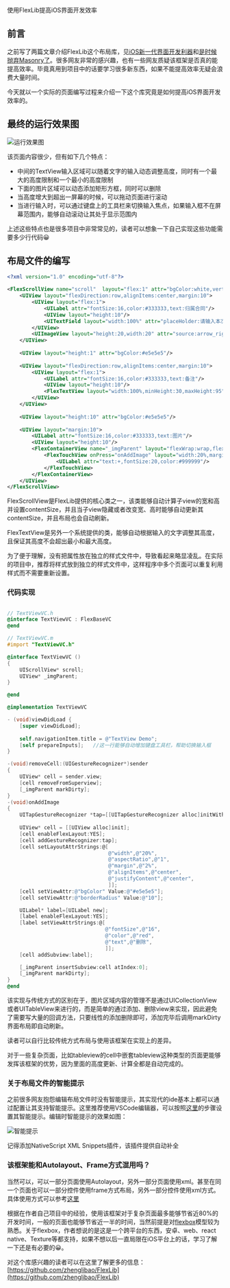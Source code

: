 使用FlexLib提高iOS界面开发效率

## 前言

之前写了两篇文章介绍FlexLib这个布局库，见[iOS新一代界面开发利器](https://juejin.im/post/5a367aaaf265da432652eaaf)和[是时候抛弃Masonry了](https://juejin.im/post/5a4468f3f265da432a7be16c)。很多网友非常的感兴趣，也有一些网友质疑该框架是否真的能提高效率。毕竟真用到项目中的话要学习很多新东西，如果不能提高效率无疑会浪费大量时间。

今天就以一个实际的页面编写过程来介绍一下这个库究竟是如何提高iOS界面开发效率的。

## 最终的运行效果图

![运行效果图](https://raw.githubusercontent.com/zhenglibao/FlexLib/master/Doc/res/flexdemo.gif)

该页面内容很少，但有如下几个特点：
* 中间的TextView输入区域可以随着文字的输入动态调整高度，同时有一个最大的高度限制和一个最小的高度限制
* 下面的图片区域可以动态添加矩形方框，同时可以删除
* 当高度增大到超出一屏幕的时候，可以拖动页面进行滚动
* 当进行输入时，可以通过键盘上的工具栏来切换输入焦点，如果输入框不在屏幕范围内，能够自动滚动让其处于显示范围内

上述这些特点也是很多项目中非常常见的，读者可以想象一下自己实现这些功能需要多少行代码😀

## 布局文件的编写

```xml
<?xml version="1.0" encoding="utf-8"?>

<FlexScrollView name="scroll"  layout="flex:1" attr="bgColor:white,vertScroll:true,vertIndicator:true">
    <UIView layout="flexDirection:row,alignItems:center,margin:10">
        <UIView layout="flex:1">
            <UILabel attr="fontSize:16,color:#333333,text:归属合同"/>
            <UIView layout="height:10"/>
            <UITextField layout="width:100%" attr="placeHolder:请输入本次收款金额,fontSize:16,color:#333333"/>
        </UIView>
        <UIImageView layout="height:20,width:20" attr="source:arrow_right.png"/>
    </UIView>
    
    <UIView layout="height:1" attr="bgColor:#e5e5e5"/>
    
    <UIView layout="flexDirection:row,alignItems:center,margin:10">
        <UIView layout="flex:1">
            <UILabel attr="fontSize:16,color:#333333,text:备注"/>
            <UIView layout="height:10"/>
            <FlexTextView layout="width:100%,minHeight:30,maxHeight:95" attr="fontSize:16,color:#333333,text:这是一个UITextView\,你可以输入多行文本来试试效果:)"/>
        </UIView>
    </UIView>
    
    <UIView layout="height:10" attr="bgColor:#e5e5e5"/>
    
    <UIView layout="margin:10">
        <UILabel attr="fontSize:16,color:#333333,text:图片"/>
        <UIView layout="height:10"/>
        <FlexContainerView name="_imgParent" layout="flexWrap:wrap,flexDirection:row,">           
            <FlexTouchView onPress="onAddImage" layout="width:20%,margin:2%,aspectRatio:1,justifyContent:center,alignItems:center" attr="borderRadius:10,borderWidth:1,borderColor:#e5e5e5,underlayColor:#e5e5e5">
                <UILabel attr="text:+,fontSize:20,color:#999999"/>
            </FlexTouchView>
        </FlexContainerView>
    </UIView>
</FlexScrollView>
```

FlexScrollView是FlexLib提供的核心类之一，该类能够自动计算子view的宽和高并设置contentSize，并且当子view隐藏或者改变宽、高时能够自动更新其contentSize，并且布局也会自动刷新。

FlexTextView是另外一个系统提供的类，能够自动根据输入的文字调整其高度，且保证其高度不会超出最小和最大高度。

为了便于理解，没有把属性放在独立的样式文件中，导致看起来略显凌乱。在实际的项目中，推荐将样式放到独立的样式文件中，这样程序中多个页面可以重复利用样式而不需要重新设置。


### 代码实现

```objective-c

// TextViewVC.h
@interface TextViewVC : FlexBaseVC
@end

// TextViewVC.m
#import "TextViewVC.h"

@interface TextViewVC ()
{
    UIScrollView* scroll;
    UIView* _imgParent;
}

@end

@implementation TextViewVC

- (void)viewDidLoad {
    [super viewDidLoad];
    
    self.navigationItem.title = @"TextView Demo";
    [self prepareInputs];   //这一行能够自动增加键盘工具栏，帮助切换输入框
}

-(void)removeCell:(UIGestureRecognizer*)sender
{
    UIView* cell = sender.view;
    [cell removeFromSuperview];
    [_imgParent markDirty]; 
}
-(void)onAddImage
{
    UITapGestureRecognizer *tap=[[UITapGestureRecognizer alloc]initWithTarget:self action:@selector(removeCell:)];
    
    UIView* cell = [[UIView alloc]init];
    [cell enableFlexLayout:YES];
    [cell addGestureRecognizer:tap];
    [cell setLayoutAttrStrings:@[
                                 @"width",@"20%",
                                 @"aspectRatio",@"1",
                                 @"margin",@"2%",
                                 @"alignItems",@"center",
                                 @"justifyContent",@"center",
                                 ]];
    [cell setViewAttr:@"bgColor" Value:@"#e5e5e5"];
    [cell setViewAttr:@"borderRadius" Value:@"10"];

    UILabel* label=[UILabel new];
    [label enableFlexLayout:YES];
    [label setViewAttrStrings:@[
                                @"fontSize",@"16",
                                @"color",@"red",
                                @"text",@"删除",
                                ]];
    [cell addSubview:label];

    [_imgParent insertSubview:cell atIndex:0];
    [_imgParent markDirty];
}
@end

```

该实现与传统方式的区别在于，图片区域内容的管理不是通过UICollectionView或者UITableView来进行的，而是简单的通过添加、删除view来实现，因此避免了需要写大量的回调方法，只要线性的添加删除即可，添加完毕后调用markDirty界面布局即自动刷新。

读者可以自行比较传统方式布局与使用该框架在实现上的差异。

对于一些复杂页面，比如tableview的cell中嵌套tableview这种类型的页面更能够发挥该框架的优势，因为里面的高度更新、计算全都是自动完成的。


### 关于布局文件的智能提示

之前很多网友抱怨编辑布局文件时没有智能提示，其实现代的ide基本上都可以通过配置让其支持智能提示。这里推荐使用VSCode编辑器，可以按照[这里](https://github.com/zhenglibao/FlexLib/wiki/Visual-Studio-Code%E6%99%BA%E8%83%BD%E6%8F%90%E7%A4%BA)的步骤设置其智能提示。编辑时智能提示的效果如图：

![智能提示](https://raw.githubusercontent.com/zhenglibao/FlexLib/master/Doc/res/intellisense.gif)

记得添加NativeScript XML Snippets插件，该插件提供自动补全


### 该框架能和Autolayout、Frame方式混用吗？

当然可以，可以一部分页面使用Autolayout，另外一部分页面使用xml。甚至在同一个页面也可以一部分控件使用frame方式布局，另外一部分控件使用xml方式。具体使用方式可以参考[这里](https://github.com/zhenglibao/FlexLib/wiki/%E5%9C%A8%E4%B8%80%E4%B8%AA%E9%A1%B5%E9%9D%A2%E4%B8%AD%E6%B7%B7%E5%90%88%E4%BD%BF%E7%94%A8%E4%BC%A0%E7%BB%9Fframe%E5%B8%83%E5%B1%80%E5%92%8Cflex%E5%B8%83%E5%B1%80)


根据在作者自己项目中的经验，使用该框架对于复杂页面最多能够节省近80%的开发时间，一般的页面也能够节省近一半的时间，当然前提是对[flexbox](https://juejin.im/post/5a33a6926fb9a045104a8d3c)模型较为熟悉。关于flexbox，作者想说的是这是一个跨平台的东西，安卓、web、react native、Texture等都支持，如果不想以后一直局限在iOS平台上的话，学习了解一下还是有必要的😀。

对这个库感兴趣的读者可以在这里了解更多的信息：
[https://github.com/zhenglibao/FlexLib](https://github.com/zhenglibao/FlexLib)




